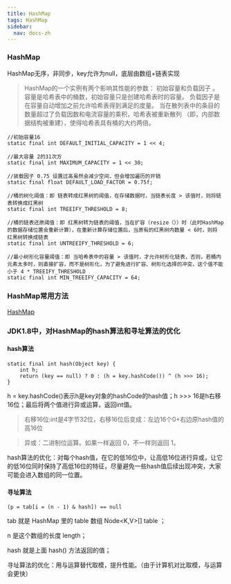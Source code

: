 ```yaml
---
title: HashMap
tags: HashMap
sidebar:
  nav: docs-zh
---
```



### HashMap

HashMap无序，非同步，key允许为null，底层由数组+链表实现

> HashMap的一个实例有两个影响其性能的参数： 初始容量和负载因子 。 容量是哈希表中的桶数，初始容量只是创建哈希表时的容量。 负载因子是在容量自动增加之前允许哈希表得到满足的度量。 当在散列表中的条目的数量超过了负载因数和电流容量的乘积，哈希表被重新散列 （即，内部数据结构被重建），使得哈希表具有桶的大约两倍。 

```
//初始容量16
static final int DEFAULT_INITIAL_CAPACITY = 1 << 4;

//最大容量 2的31次方
static final int MAXIMUM_CAPACITY = 1 << 30;

//装载因子 0.75 设置过高虽然会减少空间，但会增加遍历的开销
static final float DEFAULT_LOAD_FACTOR = 0.75f;

//桶的树化阈值：即 链表转成红黑树的阈值，在存储数据时，当链表长度 > 该值时，则将链表转换成红黑树
static final int TREEIFY_THRESHOLD = 8;

//桶的链表还原阈值：即 红黑树转为链表的阈值，当在扩容（resize（））时（此时HashMap的数据存储位置会重新计算），在重新计算存储位置后，当原有的红黑树内数量 < 6时，则将 红黑树转换成链表
static final int UNTREEIFY_THRESHOLD = 6;

//最小树形化容量阈值：即 当哈希表中的容量 > 该值时，才允许树形化链表，否则，若桶内元素太多时，则直接扩容，而不是树形化，为了避免进行扩容、树形化选择的冲突，这个值不能小于 4 * TREEIFY_THRESHOLD
static final int MIN_TREEIFY_CAPACITY = 64;
```


### HashMap常用方法

[HashMap](https://mp.weixin.qq.com/s?__biz=MzI4Njg5MDA5NA==&mid=2247484139&idx=1&sn=bb73ac07081edabeaa199d973c3cc2b0&chksm=ebd743eadca0cafc532f298b6ab98b08205e87e37af6a6a2d33f5f2acaae245057fa01bd93f4&scene=21###wechat_redirect)

### JDK1.8中，对HashMap的hash算法和寻址算法的优化

#### hash算法

```
static final int hash(Object key) {
    int h;
    return (key == null) ? 0 : (h = key.hashCode()) ^ (h >>> 16);
}
```

h = key.hashCode()表示h是key对象的hashCode的hash值；h >>> 16是h右移16位；最后将两个值进行异或运算，返回int值。

> 右移16位:int是4字节32位，右移16位后变成：左边16个0+右边原hash值的高16位

> 异或：二进制位运算。如果一样返回 0，不一样则返回 1。

hash算法的优化：对每个hash值，在它的低16位中，让高低16位进行异或，让它的低16位同时保持了高低16位的特征，尽量避免一些hash值后续出现冲突，大家可能会进入数组的同一位置。

#### 寻址算法

```
(p = tab[i = (n - 1) & hash]) == null
```

tab 就是 HashMap 里的 table 数组 Node<K,V>[] table ；

n 是这个数组的长度 length；

hash 就是上面 hash() 方法返回的值；

寻址算法的优化：用与运算替代取模，提升性能。（由于计算机对比取模，与运算会更快）